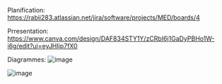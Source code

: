 Planification:  https://rabii283.atlassian.net/jira/software/projects/MED/boards/4


Prresentation:  https://www.canva.com/design/DAF834STY1Y/zCRbI6j1GaDyPBHo1W-i6g/edit?ui=eyJHIjp7fX0


Diagrammes:
![image](https://github.com/rabiilfarakh/MEDICONNECT_/assets/109187438/90176776-0171-4c98-854c-0292d06f655a)



![image](https://github.com/rabiilfarakh/MEDICONNECT_/assets/109187438/39b0301d-6440-4aed-b246-3d14063fe0c4)


